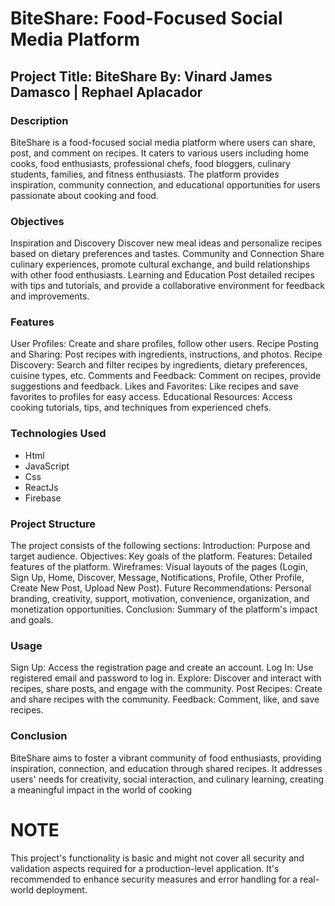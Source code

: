 # BiteShare: Food-Focused Social Media Platform
## Project Title: BiteShare By: Vinard James Damasco | Rephael Aplacador

### Description
BiteShare is a food-focused social media platform where users can share, post, and comment on recipes. It caters to various users including home cooks, food enthusiasts, professional chefs, food bloggers, culinary students, families, and fitness enthusiasts. The platform provides inspiration, community connection, and educational opportunities for users passionate about cooking and food.

### Objectives
Inspiration and Discovery
Discover new meal ideas and personalize recipes based on dietary preferences and tastes.
Community and Connection
Share culinary experiences, promote cultural exchange, and build relationships with other food enthusiasts.
Learning and Education
Post detailed recipes with tips and tutorials, and provide a collaborative environment for feedback and improvements.

### Features
User Profiles: Create and share profiles, follow other users.
Recipe Posting and Sharing: Post recipes with ingredients, instructions, and photos.
Recipe Discovery: Search and filter recipes by ingredients, dietary preferences, cuisine types, etc.
Comments and Feedback: Comment on recipes, provide suggestions and feedback.
Likes and Favorites: Like recipes and save favorites to profiles for easy access.
Educational Resources: Access cooking tutorials, tips, and techniques from experienced chefs.

### Technologies Used
+ Html
+ JavaScript
+ Css
+ ReactJs
+ Firebase

### Project Structure
The project consists of the following sections:
Introduction: Purpose and target audience.
Objectives: Key goals of the platform.
Features: Detailed features of the platform.
Wireframes: Visual layouts of the pages (Login, Sign Up, Home, Discover, Message, Notifications, Profile, Other Profile, Create New Post, Upload New Post).
Future Recommendations: Personal branding, creativity, support, motivation, convenience, organization, and monetization opportunities.
Conclusion: Summary of the platform's impact and goals.

### Usage
Sign Up: Access the registration page and create an account.
Log In: Use registered email and password to log in.
Explore: Discover and interact with recipes, share posts, and engage with the community.
Post Recipes: Create and share recipes with the community.
Feedback: Comment, like, and save recipes.

### Conclusion
BiteShare aims to foster a vibrant community of food enthusiasts, providing inspiration, connection, and education through shared recipes. It addresses users' needs for creativity, social interaction, and culinary learning, creating a meaningful impact in the world of cooking

# NOTE
This project's functionality is basic and might not cover all security and validation aspects required for a production-level application. It's recommended to enhance security measures and error handling for a real-world deployment.

